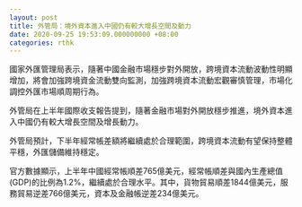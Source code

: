 ```yaml
---
layout: post
title: 外管局：境外資本進入中國仍有較大增長空間及動力
date: 2020-09-25 19:53:09.000000000 +08:00
categories: rthk
---
```


國家外匯管理局表示，隨著中國金融市場穩步對外開放，跨境資本流動波動性明顯增加，將會加強跨境資金流動雙向監測，加強跨境資本流動宏觀審慎管理，市場化調控外匯市場順周期行為。

外管局在上半年國際收支報告提到，隨著金融市場對外開放穩步推進，境外資本進入中國仍有較大增長空間及增長動力。

外管局預計，下半年經常帳差額將繼續處於合理範圍，跨境資本流動有望保持整體平穩，外匯儲備維持穩定。

官方數據顯示，上半年中國經常帳順差765億美元，經常帳順差與國內生產總值(GDP)的比例為1.2%，繼續處於合理水平。其中，貨物貿易順差1844億美元，服務貿易逆差766億美元，資本及金融帳逆差234億美元。
